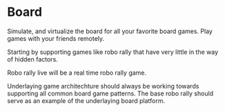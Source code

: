 Board
=====

Simulate, and virtualize the board for all your favorite board games.  Play games with your friends remotely.

Starting by supporting games like robo rally that have very little in the way of hidden factors.  

Robo rally live will be a real time robo rally game.

Underlaying game architechture should always be working towards supporting all common board game patterns.  The base robo rally should serve as an example of the underlaying board platform.
